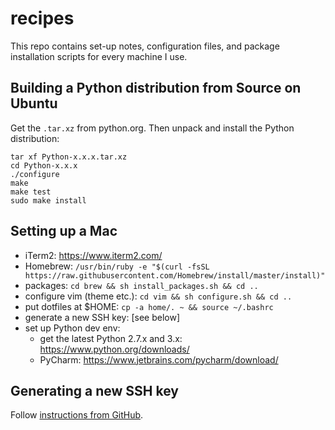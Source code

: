 recipes
=======

This repo contains set-up notes, configuration files, and package installation scripts 
for every machine I use.


Building a Python distribution from Source on Ubuntu
----------------------------------------------------

Get the `.tar.xz` from python.org.
Then unpack and install the Python distribution:

```
tar xf Python-x.x.x.tar.xz
cd Python-x.x.x
./configure
make
make test
sudo make install
```


Setting up a Mac
----------------

- iTerm2: https://www.iterm2.com/
- Homebrew: `/usr/bin/ruby -e "$(curl -fsSL https://raw.githubusercontent.com/Homebrew/install/master/install)"`
- packages: `cd brew && sh install_packages.sh && cd ..`
- configure vim (theme etc.): `cd vim && sh configure.sh && cd ..`
- put dotfiles at $HOME: `cp -a home/. ~ && source ~/.bashrc`
- generate a new SSH key: [see below]
- set up Python dev env:
    * get the latest Python 2.7.x and 3.x: https://www.python.org/downloads/
    * PyCharm: https://www.jetbrains.com/pycharm/download/



Generating a new SSH key
------------------------

Follow [instructions from GitHub](https://help.github.com/articles/generating-a-new-ssh-key-and-adding-it-to-the-ssh-agent/).

